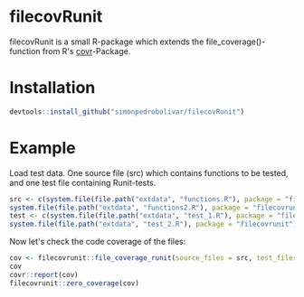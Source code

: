# filecovRunit
filecovRunit is a small R-package which extends the file_coverage()-function from R's [covr](https://github.com/r-lib/covr)-Package.

# Installation #

```r
devtools::install_github("simonpedrobolivar/filecovRunit")
```

# Example # 
Load test data. One source file (src) which contains functions to be tested, and one test file containing Runit-tests. 
```r
src <- c(system.file(file.path("extdata", "functions.R"), package = "filecovrunit"),
system.file(file.path("extdata", "functions2.R"), package = "filecovrunit"))
test <- c(system.file(file.path("extdata", "test_1.R"), package = "filecovrunit"),
system.file(file.path("extdata", "test_2.R"), package = "filecovrunit"))
```

Now let's check the code coverage of the files:

```r
cov <- filecovrunit::file_coverage_runit(source_files = src, test_files = test, load_package = FALSE)
cov
covr::report(cov)
filecovrunit::zero_coverage(cov)
```

